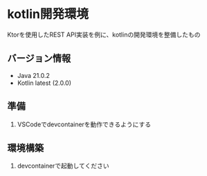 # kotlin開発環境
Ktorを使用したREST API実装を例に、kotlinの開発環境を整備したもの

## バージョン情報
- Java 21.0.2
- Kotlin latest (2.0.0)

## 準備
1. VSCodeでdevcontainerを動作できるようにする

## 環境構築
1. devcontainerで起動してください
